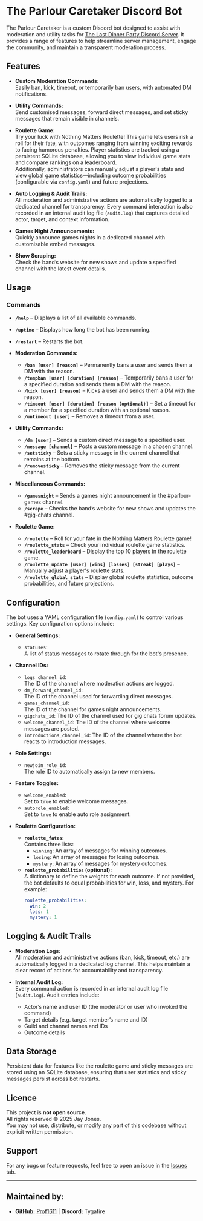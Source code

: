 # The Parlour Caretaker Discord Bot

The Parlour Caretaker is a custom Discord bot designed to assist with moderation and utility tasks for [The Last Dinner Party Discord Server](https://discord.gg/theparlour). It provides a range of features to help streamline server management, engage the community, and maintain a transparent moderation process.

## Features

- **Custom Moderation Commands:**  
  Easily ban, kick, timeout, or temporarily ban users, with automated DM notifications.
  
- **Utility Commands:**  
  Send customised messages, forward direct messages, and set sticky messages that remain visible in channels.

- **Roulette Game:**  
  Try your luck with Nothing Matters Roulette! This game lets users risk a roll for their fate, with outcomes ranging from winning exciting rewards to facing humorous penalties. Player statistics are tracked using a persistent SQLite database, allowing you to view individual game stats and compare rankings on a leaderboard.  
  Additionally, administrators can manually adjust a player's stats and view global game statistics—including outcome probabilities (configurable via `config.yaml`) and future projections.

- **Auto Logging & Audit Trails:**  
  All moderation and administrative actions are automatically logged to a dedicated channel for transparency. Every command interaction is also recorded in an internal audit log file (`audit.log`) that captures detailed actor, target, and context information.

- **Games Night Announcements:**  
  Quickly announce games nights in a dedicated channel with customisable embed messages.

- **Show Scraping:**  
  Check the band’s website for new shows and update a specified channel with the latest event details.

## Usage

### Commands

- **`/help`** – Displays a list of all available commands.
- **`/uptime`** – Displays how long the bot has been running.
- **`/restart`** – Restarts the bot.

- **Moderation Commands:**  
  - **`/ban [user] [reason]`** – Permanently bans a user and sends them a DM with the reason.
  - **`/tempban [user] [duration] [reason]`** – Temporarily bans a user for a specified duration and sends them a DM with the reason.
  - **`/kick [user] [reason]`** – Kicks a user and sends them a DM with the reason.
  - **`/timeout [user] [duration] [reason (optional)]`** – Set a timeout for a member for a specified duration with an optional reason.
  - **`/untimeout [user]`** – Removes a timeout from a user.
  
- **Utility Commands:**  
  - **`/dm [user]`** – Sends a custom direct message to a specified user.
  - **`/message [channel]`** – Posts a custom message in a chosen channel.
  - **`/setsticky`** – Sets a sticky message in the current channel that remains at the bottom.
  - **`/removesticky`** – Removes the sticky message from the current channel.

- **Miscellaneous Commands:**  
  - **`/gamesnight`** – Sends a games night announcement in the #parlour-games channel.
  - **`/scrape`** – Checks the band’s website for new shows and updates the #gig-chats channel.

- **Roulette Game:**  
  - **`/roulette`** – Roll for your fate in the Nothing Matters Roulette game!
  - **`/roulette_stats`** – Check your individual roulette game statistics.
  - **`/roulette_leaderboard`** – Display the top 10 players in the roulette game.
  - **`/roulette_update [user] [wins] [losses] [streak] [plays]`** – Manually adjust a player's roulette stats.
  - **`/roulette_global_stats`** – Display global roulette statistics, outcome probabilities, and future projections.

## Configuration

The bot uses a YAML configuration file (`config.yaml`) to control various settings. Key configuration options include:

- **General Settings:**
  - `statuses`:  
    A list of status messages to rotate through for the bot's presence.

- **Channel IDs:**
  - `logs_channel_id`:  
    The ID of the channel where moderation actions are logged.
  - `dm_forward_channel_id`:  
    The ID of the channel used for forwarding direct messages.
  - `games_channel_id`:  
    The ID of the channel for games night announcements.
  - `gigchats_id`:
    The ID of the channel used for gig chats forum updates.
  - `welcome_channel_id`:
    The ID of the channel where welcome messages are posted.
  - `introductions_channel_id`:
    The ID of the channel where the bot reacts to introduction messages.

- **Role Settings:**
  - `newjoin_role_id`:  
    The role ID to automatically assign to new members.

- **Feature Toggles:**
  - `welcome_enabled`:  
    Set to `true` to enable welcome messages.
  - `autorole_enabled`:  
    Set to `true` to enable auto role assignment.

- **Roulette Configuration:**
  - **`roulette_fates`:**  
    Contains three lists:
    - `winning`: An array of messages for winning outcomes.
    - `losing`: An array of messages for losing outcomes.
    - `mystery`: An array of messages for mystery outcomes.
  - **`roulette_probabilities` (optional):**  
    A dictionary to define the weights for each outcome. If not provided, the bot defaults to equal probabilities for win, loss, and mystery. For example:
    ```yaml
    roulette_probabilities:
      win: 2
      loss: 1
      mystery: 1
    ```

## Logging & Audit Trails

- **Moderation Logs:**  
  All moderation and administrative actions (ban, kick, timeout, etc.) are automatically logged in a dedicated log channel. This helps maintain a clear record of actions for accountability and transparency.

- **Internal Audit Log:**  
  Every command action is recorded in an internal audit log file (`audit.log`). Audit entries include:
  - Actor’s name and user ID (the moderator or user who invoked the command)
  - Target details (e.g. target member’s name and ID)
  - Guild and channel names and IDs
  - Outcome details

## Data Storage

Persistent data for features like the roulette game and sticky messages are stored using an SQLite database, ensuring that user statistics and sticky messages persist across bot restarts.

## Licence

This project is **not open source**.  
All rights reserved © 2025 Jay Jones.  
You may not use, distribute, or modify any part of this codebase without explicit written permission.

## Support

For any bugs or feature requests, feel free to open an issue in the [Issues](https://github.com/Prof1611/ParlourCaretaker/issues) tab.

---

## Maintained by:

- **GitHub:** [Prof1611](https://github.com/Prof1611) | **Discord:** Tygafire  
